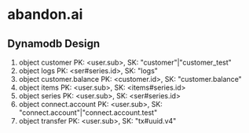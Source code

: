 # abandon.ai

## Dynamodb Design

1. object customer
    PK: <user.sub>, SK: "customer"|"customer_test"
2. object logs
    PK: <ser#series.id>, SK: "logs"
3. object customer.balance
    PK: <customer.id>, SK: "customer.balance"
4. object items
    PK: <user.sub>, SK: <items#series.id>
5. object series
    PK: <user.sub>, SK: <ser#series.id>
6. object connect.account
    PK: <user.sub>, SK: "connect.account"|"connect.account.test"
7. object transfer
    PK: <user.sub>, SK: "tx#uuid.v4"